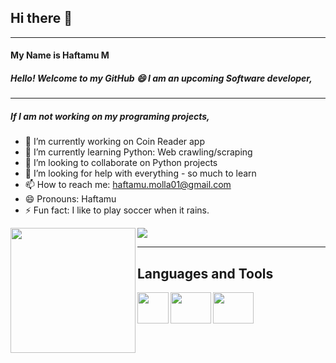 ## Hi there 👋
-------------------------
#### My Name is Haftamu M
##### Hello! Welcome to my GitHub :smile: I am an upcoming Software developer, 
------------------------
##### If I am not working on my programing projects, 

- 🔭 I’m currently working on Coin Reader app
- 🌱 I’m currently learning Python: Web crawling/scraping 
- 👯 I’m looking to collaborate on Python projects
- 🤔 I’m looking for help with everything - so much to learn
- 📫 How to reach me: haftamu.molla01@gmail.com
- 😄 Pronouns: Haftamu
- ⚡ Fun fact: I like to play soccer when it rains.
<img align="left" width="200" height="200" src="https://cdn.icon-icons.com/icons2/2070/PNG/512/soccer_player_icon_125840.png">

 <img src="https://github-readme-stats.vercel.app/api?username=HaftamuM&&show_icons=true&title_color=ffffff&icon_color=bb2acf&text_color=daf7dc&bg_color=151515">
 
 ---------------------------
 ## Languages and Tools
 <img align="left" width="50" height="50" src="https://mpng.subpng.com/20180621/jow/kisspng-plain-old-java-object-programming-language-compute-5b2b6405b39ad9.4848800015295703097357.jpg">
 <img align="left" width="65" height="50" src="https://upload.wikimedia.org/wikipedia/commons/thumb/e/e0/Git-logo.svg/1280px-Git-logo.svg.png">
 <img align="left" width="65" height="50" src="https://upload.wikimedia.org/wikipedia/commons/1/19/C_Logo.png?20201023095457">

